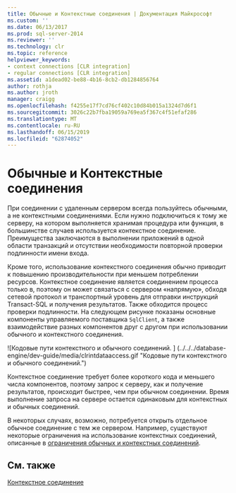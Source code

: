 ```yaml
---
title: Обычные и Контекстные соединения | Документация Майкрософт
ms.custom: ''
ms.date: 06/13/2017
ms.prod: sql-server-2014
ms.reviewer: ''
ms.technology: clr
ms.topic: reference
helpviewer_keywords:
- context connections [CLR integration]
- regular connections [CLR integration]
ms.assetid: a1dead02-be88-4b16-8cb2-db1284856764
author: rothja
ms.author: jroth
manager: craigg
ms.openlocfilehash: f4255e17f7cd76cf402c10d84b015a1324d7d6f1
ms.sourcegitcommit: 3026c22b7fba19059a769ea5f367c4f51efaf286
ms.translationtype: MT
ms.contentlocale: ru-RU
ms.lasthandoff: 06/15/2019
ms.locfileid: "62874052"
---
```

# <a name="regular-vs-context-connections"></a>Обычные и Контекстные соединения
  При соединении с удаленным сервером всегда пользуйтесь обычными, а не контекстными соединениями. Если нужно подключиться к тому же серверу, на котором выполняется хранимая процедура или функция, в большинстве случаев используется контекстное соединение. Преимущества заключаются в выполнении приложений в одной области транзакций и отсутствии необходимости повторной проверки подлинности имени входа.  
  
 Кроме того, использование контекстного соединения обычно приводит к повышению производительности при меньшем потреблении ресурсов. Контекстное соединение является соединением процесса только в, поэтому он может связаться с сервером «напрямую», обходя сетевой протокол и транспортный уровень для отправки инструкций Transact-SQL и получения результатов. Также обходится процесс проверки подлинности. На следующем рисунке показаны основные компоненты управляемого поставщика `SqlClient`, а также взаимодействие разных компонентов друг с другом при использовании обычного и контекстного соединения.  
  
 ![Кодовые пути контекстного и обычного соединений. ] (../../../database-engine/dev-guide/media/clrintdataaccess.gif "Кодовые пути контекстного и обычного соединений.")  
  
 Контекстное соединение требует более короткого кода и меньшего числа компонентов, поэтому запрос к серверу, как и получение результатов, происходит быстрее, чем при обычном соединении. Время выполнение запроса на сервере остается одинаковым для контекстных и обычных соединений.  
  
 В некоторых случаях, возможно, потребуется открыть отдельное обычное соединение с тем же сервером. Например, существуют некоторые ограничения на использование контекстных соединений, описанные в [ограничения обычных и контекстных соединений](context-connections-and-regular-connections-restrictions.md).  
  
## <a name="see-also"></a>См. также  
 [Контекстное соединение](context-connection.md)  
  
  
